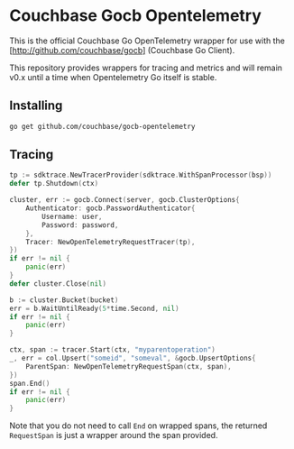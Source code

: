 # Couchbase Gocb Opentelemetry

This is the official Couchbase Go OpenTelemetry wrapper for use with the [http://github.com/couchbase/gocb] (Couchbase Go Client).

This repository provides wrappers for tracing and metrics and will remain v0.x until a time when Opentelemetry Go itself is stable.

## Installing

```bash
go get github.com/couchbase/gocb-opentelemetry
```

## Tracing

```go
tp := sdktrace.NewTracerProvider(sdktrace.WithSpanProcessor(bsp))
defer tp.Shutdown(ctx)

cluster, err := gocb.Connect(server, gocb.ClusterOptions{
    Authenticator: gocb.PasswordAuthenticator{
        Username: user,
        Password: password,
    },
    Tracer: NewOpenTelemetryRequestTracer(tp),
})
if err != nil {
	panic(err)
}
defer cluster.Close(nil)

b := cluster.Bucket(bucket)
err = b.WaitUntilReady(5*time.Second, nil)
if err != nil {
    panic(err)
}

ctx, span := tracer.Start(ctx, "myparentoperation")
_, err = col.Upsert("someid", "someval", &gocb.UpsertOptions{
    ParentSpan: NewOpenTelemetryRequestSpan(ctx, span),
})
span.End()
if err != nil {
    panic(err)
}
```

Note that you do not need to call `End` on wrapped spans, the returned `RequestSpan` is just a wrapper around the span provided.

